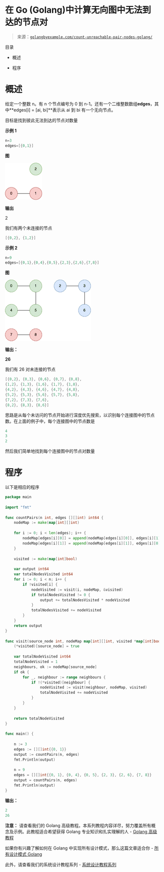 <!--yml

类别：未分类

日期：2024-10-13 06:50:31

-->

# 在 Go (Golang)中计算无向图中无法到达的节点对

> 来源：[`golangbyexample.com/count-unreachable-pair-nodes-golang/`](https://golangbyexample.com/count-unreachable-pair-nodes-golang/)

目录

+   概述

+   程序

# **概述**

给定一个整数 n。有 n 个节点编号为 0 到 n-1。还有一个二维整数数组**edges**，其中**edges[i] = [ai, bi]**表示从 ai 到 bi 有一个无向节点。

目标是找到彼此无法到达的节点对数量

**示例 1**

```go
n=3
edges=[{0,1}]
```

**图**

![](img/8473545ae2c070f9173a090845f5e532.png)

**输出**

2

我们有两个未连接的节点

```go
[{0,2}, {1,2}]
```

**示例 2**

```go
n=9
edges=[{0,1},{0,4},{0,5},{2,3},{2,6},{7,8}]
```

**图**

![](img/649eee1225b6dbfbb0bd449cfb524479.png)

**输出：**

**26**

我们有 26 对未连接的节点

```go
[{0,2}, {0,3}, {0,6}, {0,7}, {0,8},
{1,2}, {1,3}, {1,6}, {1,7}, {1,8},
{4,2}, {4,3}, {4,6}, {4,7}, {4,8},
{5,2}, {5,3}, {5,6}, {5,7}, {5,8},
{7,2}, {7,3}, {7,6},
{8,2}, {8,3}, {8,6}]
```

思路是从每个未访问的节点开始进行深度优先搜索，以识别每个连接图中的节点数。在上面的例子中，每个连接图中的节点数是

```go
4
3
2
```

然后我们简单地找到每个连接图中的节点对数量

# **程序**

以下是相应的程序

```go
package main

import "fmt"

func countPairs(n int, edges [][]int) int64 {
	nodeMap := make(map[int][]int)

	for i := 0; i < len(edges); i++ {
		nodeMap[edges[i][0]] = append(nodeMap[edges[i][0]], edges[i][1])
		nodeMap[edges[i][1]] = append(nodeMap[edges[i][1]], edges[i][0])
	}

	visited := make(map[int]bool)

	var output int64
	var totalNodesVisited int64
	for i := 0; i < n; i++ {
		if !visited[i] {
			nodeVisited := visit(i, nodeMap, &visited)
			if totalNodesVisited != 0 {
				output += totalNodesVisited * nodeVisited
			}
			totalNodesVisited += nodeVisited
		}
	}
	return output
}

func visit(source_node int, nodeMap map[int][]int, visited *map[int]bool) int64 {
	(*visited)[source_node] = true

	var totalNodeVisited int64
	totalNodeVisited = 1
	neighbours, ok := nodeMap[source_node]
	if ok {
		for _, neighbour := range neighbours {
			if !(*visited)[neighbour] {
				nodeVisited := visit(neighbour, nodeMap, visited)
				totalNodeVisited += nodeVisited
			}
		}
	}

	return totalNodeVisited
}

func main() {

	n := 3
	edges := [][]int{{0, 1}}
	output := countPairs(n, edges)
	fmt.Println(output)

	n = 9
	edges = [][]int{{0, 1}, {0, 4}, {0, 5}, {2, 3}, {2, 6}, {7, 8}}
	output = countPairs(n, edges)
	fmt.Println(output)
}
```

**输出：**

```go
2
26
```

**注意：** 请查看我们的 Golang 高级教程。本系列教程内容详尽，努力覆盖所有概念及示例。此教程适合希望获得 Golang 专业知识和扎实理解的人 - [Golang 高级教程](https://golangbyexample.com/golang-comprehensive-tutorial/)

如果你有兴趣了解如何在 Golang 中实现所有设计模式，那么这篇文章适合你 - [所有设计模式 Golang](https://golangbyexample.com/all-design-patterns-golang/)

此外，请查看我们的系统设计教程系列 - [系统设计教程系列](https://techbyexample.com/system-design-questions/)


